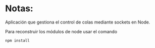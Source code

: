 # Notas:

Aplicación que gestiona el control de colas mediante sockets en Node.

Para reconstruir los módulos de node usar el comando 
```
npm install
```